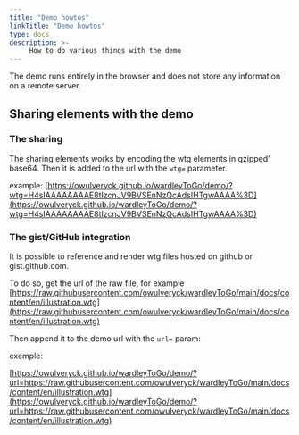```yaml
---
title: "Demo howtos"
linkTitle: "Demo howtos"
type: docs
description: >-
     How to do various things with the demo
---
```


The demo runs entirely in the browser and does not store any information on a remote server.

## Sharing elements with the demo

### The sharing

The sharing elements works by encoding the wtg elements in gzipped' base64. Then it is added to the url with the `wtg=` parameter.

example: [https://owulveryck.github.io/wardleyToGo/demo/?wtg=H4sIAAAAAAAAE8tIzcnJV9BVSEnNzQcAdsIHTgwAAAA%3D](https://owulveryck.github.io/wardleyToGo/demo/?wtg=H4sIAAAAAAAAE8tIzcnJV9BVSEnNzQcAdsIHTgwAAAA%3D)

### The gist/GitHub integration

It is possible to reference and render wtg files hosted on github or gist.github.com.

To do so, get the url of the raw file, for example [https://raw.githubusercontent.com/owulveryck/wardleyToGo/main/docs/content/en/illustration.wtg](https://raw.githubusercontent.com/owulveryck/wardleyToGo/main/docs/content/en/illustration.wtg)

Then append it to the demo url with the `url=` param:

exemple:

[https://owulveryck.github.io/wardleyToGo/demo/?url=https://raw.githubusercontent.com/owulveryck/wardleyToGo/main/docs/content/en/illustration.wtg](https://owulveryck.github.io/wardleyToGo/demo/?url=https://raw.githubusercontent.com/owulveryck/wardleyToGo/main/docs/content/en/illustration.wtg)


